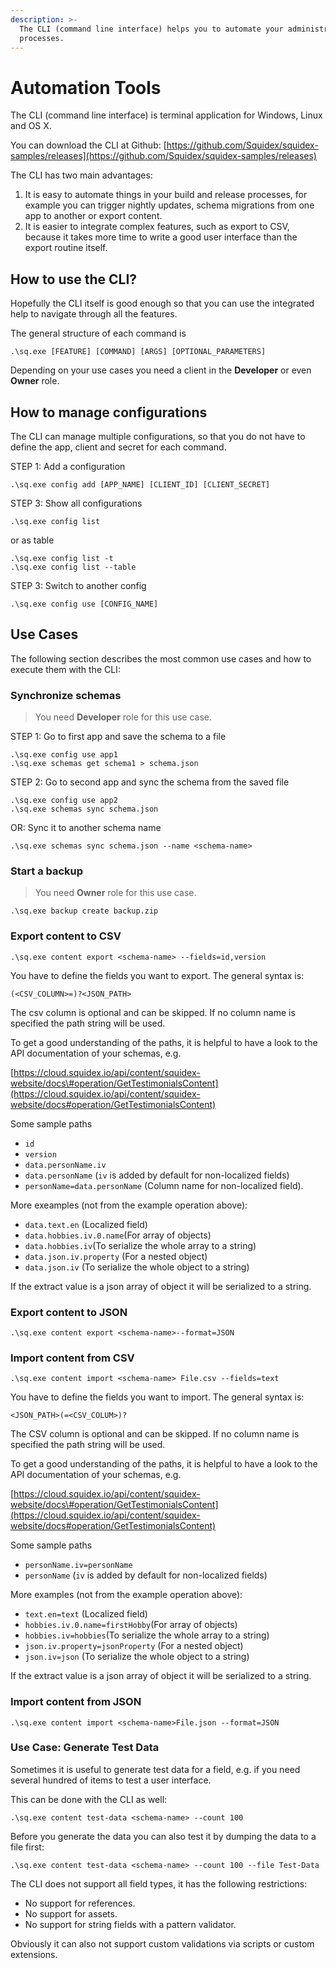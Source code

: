 ```yaml
---
description: >-
  The CLI (command line interface) helps you to automate your administration
  processes.
---
```


# Automation Tools

The CLI \(command line interface\) is terminal application for Windows, Linux and OS X.

You can download the CLI at Github: [https://github.com/Squidex/squidex-samples/releases](https://github.com/Squidex/squidex-samples/releases)

The CLI has two main advantages:

1. It is easy to automate things in your build and release processes, for example you can trigger nightly updates, schema migrations from one app to another or export content.
2. It is easier to integrate complex features, such as export to CSV, because it takes more time to write a good user interface than the export routine itself.

## How to use the CLI?

Hopefully the CLI itself is good enough so that you can use the integrated help to navigate through all the features.

The general structure of each command is

```text
.\sq.exe [FEATURE] [COMMAND] [ARGS] [OPTIONAL_PARAMETERS]
```

Depending on your use cases you need a client in the **Developer** or even **Owner** role.

## How to manage configurations

The CLI can manage multiple configurations, so that you do not have to define the app, client and secret for each command.

STEP 1: Add a configuration

```text
.\sq.exe config add [APP_NAME] [CLIENT_ID] [CLIENT_SECRET]
```

STEP 3: Show all configurations

```text
.\sq.exe config list
```

or as table

```text
.\sq.exe config list -t
.\sq.exe config list --table
```

STEP 3: Switch to another config

```text
.\sq.exe config use [CONFIG_NAME]
```

## Use Cases

The following section describes the most common use cases and how to execute them with the CLI:

### Synchronize schemas

> You need **Developer** role for this use case.

STEP 1: Go to first app and save the schema to a file

```text
.\sq.exe config use app1
.\sq.exe schemas get schema1 > schema.json
```

STEP 2: Go to second app and sync the schema from the saved file

```text
.\sq.exe config use app2
.\sq.exe schemas sync schema.json
```

OR: Sync it to another schema name

```text
.\sq.exe schemas sync schema.json --name <schema-name>
```

### Start a backup

> You need **Owner** role for this use case.

```text
.\sq.exe backup create backup.zip
```

### Export content to CSV

```text
.\sq.exe content export <schema-name> --fields=id,version
```

You have to define the fields you want to export. The general syntax is:

```text
(<CSV_COLUMN>=)?<JSON_PATH>
```

The csv column is optional and can be skipped. If no column name is specified the path string will be used.

To get a good understanding of the paths, it is helpful to have a look to the API documentation of your schemas, e.g.

[https://cloud.squidex.io/api/content/squidex-website/docs\#operation/GetTestimonialsContent](https://cloud.squidex.io/api/content/squidex-website/docs#operation/GetTestimonialsContent)

Some sample paths

* `id`
* `version`
* `data.personName.iv`
* `data.personName` \(`iv` is added by default for non-localized fields\)
* `personName=data.personName` \(Column name for non-localized field\).

More exeamples \(not from the example operation above\):

* `data.text.en` \(Localized field\)
* `data.hobbies.iv.0.name`\(For array of objects\)
* `data.hobbies.iv`\(To serialize the whole array to a string\)
* `data.json.iv.property` \(For a nested object\)
* `data.json.iv` \(To serialize the whole object to a string\)

If the extract value is a json array of object it will be serialized to a string.

### Export content to JSON

```text
.\sq.exe content export <schema-name>--format=JSON
```

### Import content from CSV

```text
.\sq.exe content import <schema-name> File.csv --fields=text
```

You have to define the fields you want to import. The general syntax is:

```text
<JSON_PATH>(=<CSV_COLUM>)?
```

The CSV column is optional and can be skipped. If no column name is specified the path string will be used.

To get a good understanding of the paths, it is helpful to have a look to the API documentation of your schemas, e.g.

[https://cloud.squidex.io/api/content/squidex-website/docs\#operation/GetTestimonialsContent](https://cloud.squidex.io/api/content/squidex-website/docs#operation/GetTestimonialsContent)

Some sample paths

* `personName.iv=personName` 
* `personName` \(`iv` is added by default for non-localized fields\)

More examples \(not from the example operation above\):

* `text.en=text` \(Localized field\)
* `hobbies.iv.0.name=firstHobby`\(For array of objects\)
* `hobbies.iv=hobbies`\(To serialize the whole array to a string\)
* `json.iv.property=jsonProperty` \(For a nested object\)
* `json.iv=json` \(To serialize the whole object to a string\)

If the extract value is a json array of object it will be serialized to a string.

### Import content from JSON

```text
.\sq.exe content import <schema-name>File.json --format=JSON
```

### Use Case: Generate Test Data

Sometimes it is useful to generate test data for a field, e.g. if you need several hundred of items to test a user interface.

This can be done with the CLI as well:

```text
.\sq.exe content test-data <schema-name> --count 100
```

Before you generate the data you can also test it by dumping the data to a file first:

```text
.\sq.exe content test-data <schema-name> --count 100 --file Test-Data
```

The CLI does not support all field types, it has the following restrictions:

* No support for references.
* No support for assets.
* No support for string fields with a pattern validator.

Obviously it can also not support custom validations via scripts or custom extensions.

